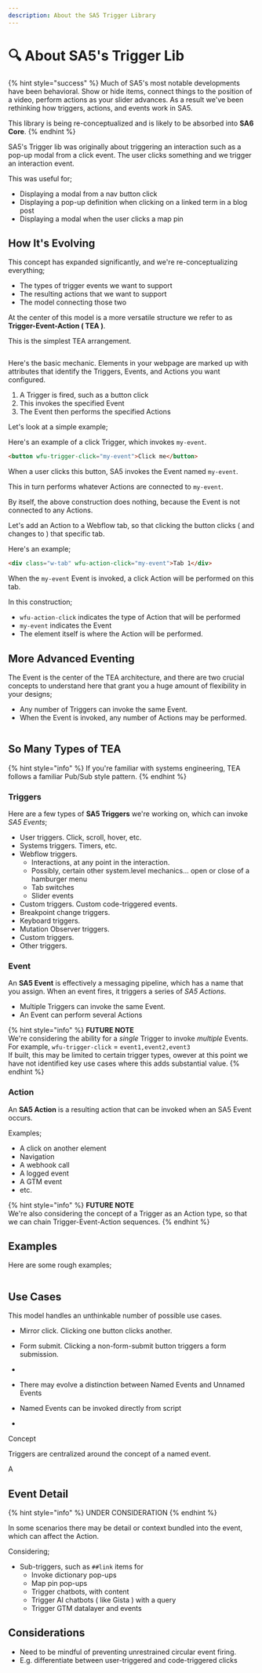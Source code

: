 ```yaml
---
description: About the SA5 Trigger Library
---
```


# 🔍 About SA5's Trigger Lib

{% hint style="success" %}
Much of SA5's most notable developments have been behavioral.  Show or hide items, connect things to the position of a video, perform actions as your slider advances. As a result we've been rethinking how triggers, actions, and events work in SA5.&#x20;

This library is being re-conceptualized and is likely to be absorbed into **SA6 Core**.&#x20;
{% endhint %}

SA5's Trigger lib was originally about triggering an interaction such as a pop-up modal from a click event.  The user clicks something and we trigger an interaction event.&#x20;

This was useful for;

* Displaying a modal from a nav button click
* Displaying a pop-up definition when clicking on a linked term in a blog post&#x20;
* Displaying a modal when the user clicks a map pin&#x20;

## How It's Evolving&#x20;

This concept has expanded significantly, and we're re-conceptualizing everything;

* The types of trigger events we want to support&#x20;
* The resulting actions that we want to support&#x20;
* The model connecting those two&#x20;

At the center of this model is a more versatile structure we refer to as **Trigger-Event-Action ( TEA )**.

This is the simplest TEA arrangement.&#x20;

<img src="../../.gitbook/assets/file.excalidraw (1) (1).svg" alt="" class="gitbook-drawing">

Here's the basic mechanic.  Elements in your webpage are marked up with attributes that identify the Triggers, Events, and Actions you want configured.&#x20;

1. A Trigger is fired, such as a button click&#x20;
2. This invokes the specified Event&#x20;
3. The Event then performs the specified Actions&#x20;

Let's look at a simple example;&#x20;

Here's an example of a click Trigger, which invokes `my-event`.  &#x20;

```html
<button wfu-trigger-click="my-event">Click me</button> 
```

When a user clicks this button, SA5 invokes the Event named `my-event`.&#x20;

This in turn performs whatever Actions are connected to `my-event`.

By itself, the above construction does nothing, because the Event is not connected to any Actions.

Let's add an Action to a Webflow tab, so that clicking the button clicks ( and changes to ) that specific tab.&#x20;

Here's an example;&#x20;

```html
<div class="w-tab" wfu-action-click="my-event">Tab 1</div> 
```

When the `my-event` Event is invoked, a click Action will be performed on this tab.&#x20;

In this construction;

* `wfu-action-click` indicates the type of Action that will be performed&#x20;
* `my-event` indicates the Event&#x20;
* The element itself is where the Action will be performed.&#x20;

## More Advanced Eventing&#x20;

The Event is the center of the TEA architecture, and there are two crucial concepts to understand here that grant you a huge amount of flexibility in your designs;&#x20;

* Any number of Triggers can invoke the same Event.&#x20;
* When the Event is invoked, any number of Actions may be performed.&#x20;

<img src="../../.gitbook/assets/file.excalidraw (2) (1).svg" alt="" class="gitbook-drawing">

## So Many Types of TEA&#x20;

{% hint style="info" %}
If you're familiar with systems engineering, TEA follows a familiar Pub/Sub style pattern.&#x20;
{% endhint %}

### Triggers&#x20;

Here are a few types of **SA5 Triggers** we're working on, which can invoke _SA5 Events_;&#x20;

* User triggers.  Click, scroll, hover, etc.&#x20;
* Systems triggers.  Timers, etc.&#x20;
* Webflow triggers. &#x20;
  * Interactions, at any point in the interaction.&#x20;
  * Possibly, certain other system.level mechanics... open or close of a hamburger menu
  * Tab switches
  * Slider events&#x20;
* Custom triggers.  Custom code-triggered events. &#x20;
* Breakpoint change triggers.&#x20;
* Keyboard triggers.&#x20;
* Mutation Observer triggers. &#x20;
* Custom triggers. &#x20;
* Other triggers. &#x20;

### Event&#x20;

An **SA5 Event** is effectively a messaging pipeline, which has a name that you assign.  When an event fires, it triggers a series of _SA5 Actions_. &#x20;

* Multiple Triggers can invoke the same Event.&#x20;
* An Event can perform several Actions&#x20;

{% hint style="info" %}
**FUTURE NOTE** \
We're considering the ability for a _single_ Trigger to invoke _multiple_ Events. \
For example, `wfu-trigger-click` = `event1,event2,event3` \
If built, this may be limited to certain trigger types, owever at this point we have not identified key use cases where this adds substantial value.&#x20;
{% endhint %}

### Action&#x20;

An **SA5 Action** is a resulting action that can be invoked when an SA5 Event occurs.

Examples;

* A click on another element&#x20;
* Navigation
* A webhook call&#x20;
* A logged event&#x20;
* A GTM event&#x20;
* etc.&#x20;

{% hint style="info" %}
**FUTURE NOTE** \
We're also considering the concept of a Trigger as an Action type, so that we can chain Trigger-Event-Action sequences.&#x20;
{% endhint %}







## Examples&#x20;

Here are some rough examples;

<img src="../../.gitbook/assets/file.excalidraw (2).svg" alt="" class="gitbook-drawing">



## Use Cases&#x20;

This model handles an unthinkable number of possible use cases.

* Mirror click.  Clicking one button clicks another.&#x20;
* Form submit.  Clicking a non-form-submit button triggers a form submission.&#x20;
*













* There may evolve a distinction between Named Events and Unnamed Events
* Named Events can be invoked directly from script&#x20;
*







Concept

Triggers are centralized around the concept of a named event.

A&#x20;



## Event Detail&#x20;

{% hint style="info" %}
UNDER CONSIDERATION&#x20;
{% endhint %}

In some scenarios there may be detail or context bundled into the event, which can affect the Action.&#x20;

Considering;&#x20;

* Sub-triggers, such as `##link` items for&#x20;
  * Invoke dictionary pop-ups&#x20;
  * Map pin pop-ups&#x20;
  * Trigger chatbots, with content
  * Trigger AI chatbots ( like Gista ) with a query&#x20;
  * Trigger GTM datalayer and events &#x20;





## Considerations

* Need to be mindful of preventing unrestrained circular event firing.&#x20;
* E.g. differentiate between user-triggered and code-triggered clicks  &#x20;











